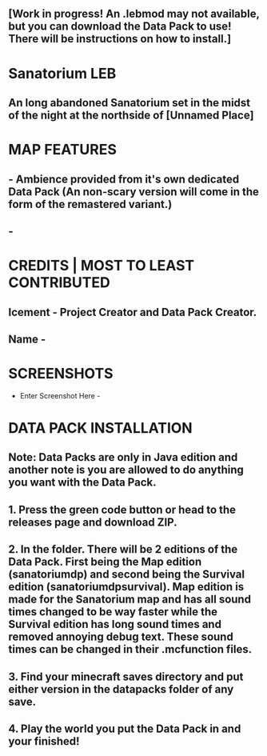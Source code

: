 ## [Work in progress! An .lebmod may not available, but you can download the Data Pack to use! There will be instructions on how to install.]
# Sanatorium LEB
## An long abandoned Sanatorium set in the midst of the night at the northside of [Unnamed Place]

# MAP FEATURES
## - Ambience provided from it's own dedicated Data Pack (An non-scary version will come in the form of the remastered variant.)
## -

# CREDITS | MOST TO LEAST CONTRIBUTED
## Icement - Project Creator and Data Pack Creator.
## Name - 

# SCREENSHOTS
- Enter Screenshot Here -

# DATA PACK INSTALLATION
## Note: Data Packs are only in Java edition and another note is you are allowed to do anything you want with the Data Pack.
## 1. Press the green code button or head to the releases page and download ZIP.
## 2. In the folder. There will be 2 editions of the Data Pack. First being the Map edition (sanatoriumdp) and second being the Survival edition (sanatoriumdpsurvival). Map edition is made for the Sanatorium map and has all sound times changed to be way faster while the Survival edition has long sound times and removed annoying debug text. These sound times can be changed in their .mcfunction files.
## 3. Find your minecraft saves directory and put either version in the datapacks folder of any save.
## 4. Play the world you put the Data Pack in and your finished!
